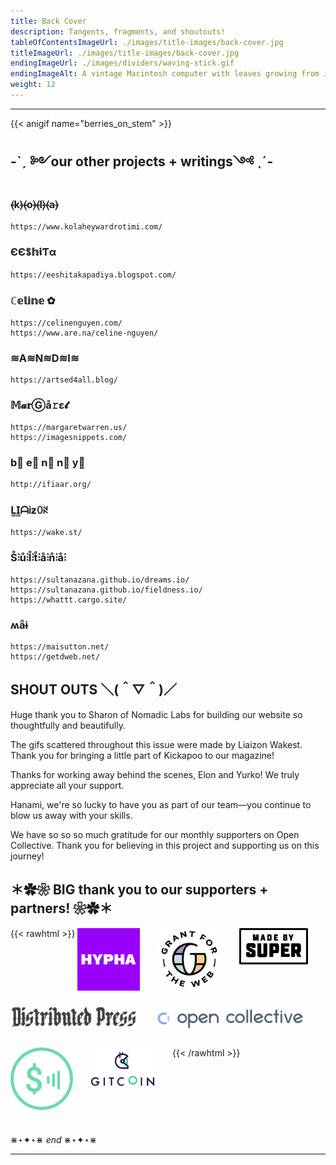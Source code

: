 ```yaml
---
title: Back Cover
description: Tangents, fragments, and shoutouts!
tableOfContentsImageUrl: ./images/title-images/back-cover.jpg
titleImageUrl: ./images/title-images/back-cover.jpg
endingImageUrl: ./images/dividers/waving-stick.gif
endingImageAlt: A vintage Macintosh computer with leaves growing from it
weight: 12
---
```


---

{{< anigif name="berries_on_stem" >}}


## -ˋˏ ༻our other projects + writings༺ ˎˊ-

### ⦑k⦒⦑o⦒⦑l⦒⦑a⦒
```
https://www.kolaheywardrotimi.com/
```

### ЄЄꌚ𝕙𝖎Ƭα
```
https://eeshitakapadiya.blogspot.com/
```

### ℂ𝕖𝕝𝕚𝕟𝕖 ✿
```
https://celinenguyen.com/
https://www.are.na/celine-nguyen/

```

### ≋A≋N≋D≋I≋
```
https://artsed4all.blog/  
```

### 𝕄𝓪𝐫Ⓖå𝚛ε𝓽
```
https://margaretwarren.us/ 
https://imagesnippets.com/
```

### b⃣   e⃣   n⃣   n⃣   y⃣
```
http://ifiaar.org/

```

### L̳I̳ᗩᎥƶꄲꋊ
```
https://wake.st/

```

### S̊⫶ů⫶l̊⫶t̊⫶å⫶n̊⫶å⫶
```
https://sultanazana.github.io/dreams.io/
https://sultanazana.github.io/fieldness.io/
https://whattt.cargo.site/

```

### ʍǟɨ
```
https://maisutton.net/
https://getdweb.net/
```

## SHOUT OUTS  ＼(＾▽＾)／

Huge thank you to Sharon of Nomadic Labs for building our website so thoughtfully and beautifully.

The gifs scattered throughout this issue were made by Liaizon Wakest. Thank you for bringing a little part of Kickapoo to our magazine!

Thanks for working away behind the scenes, Elon and Yurko! We truly appreciate all your support.

Hanami, we're so lucky to have you as part of our team—you continue to blow us away with your skills.

We have so so so much gratitude for our monthly supporters on Open Collective. Thank you for believing in this project and supporting us on this journey!


## ＊✿❀ BIG thank you to our supporters + partners! ❀✿＊
{{< rawhtml >}}
<a href="https://hypha.coop" target="_blank"><img src="logo-hypha.png" style="vertical-align:top; padding-right:5%; padding-bottom:5%; max-width:20%; max-height:100px;"></a>
<a href="https://grantfortheweb.org" target="_blank"><img src="logo-gftw.png" style="vertical-align:top; padding-right:5%; padding-bottom:5%; max-width:20%; max-height:100px;"></a>
<a href="https://www.madebysuper.com" target="_blank"><img src="logo-madebysuper.png" style="vertical-align:top; padding-right:5%; padding-bottom:5%; max-width:22%; max-height:100px;"></a>
<a href="https://distributed.press" target="_blank"><img src="logo-distributedpress.png" style="vertical-align:top; padding-right:5%; padding-bottom:5%; max-width:40%; max-height:100px;"></a>
<a href="https://opencollective.com" target="_blank"><img src="logo-opencollective.png" style="vertical-align:top; padding-right:5%; padding-bottom:5%; max-width:48%; max-height:100px;"></a>
<a href="https://webmonetization.org" target="_blank"><img src="logo-webmonetization.png" style="vertical-align:top; padding-right:5%; padding-bottom:5%; max-width:20%; max-height:100px;"></a>
<a href="https://gitcoin.co" target="_blank"><img src="logo-gitcoin.png" style="vertical-align:top; padding-right:5%; padding-bottom:5%; max-width:20%; max-height:100px;"></a>
{{< /rawhtml >}}

⋇⋆✦⋆⋇ _end_ ⋇⋆✦⋆⋇

---

